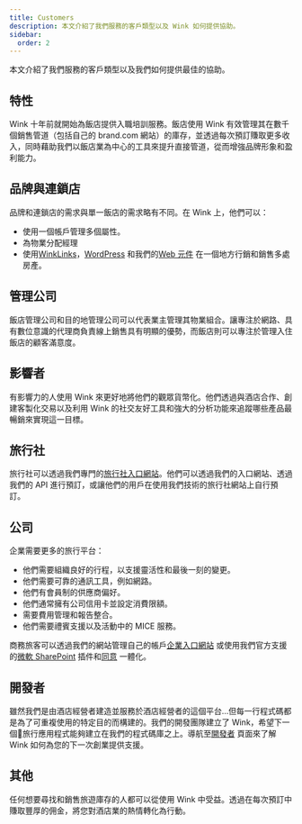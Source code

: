 ```yaml
---
title: Customers
description: 本文介紹了我們服務的客戶類型以及 Wink 如何提供協助。
sidebar:
  order: 2
---
```

本文介紹了我們服務的客戶類型以及我們如何提供最佳的協助。

## 特性

Wink 十年前就開始為飯店提供入職培訓服務。飯店使用 Wink 有效管理其在數千個銷售管道（包括自己的 brand.com 網站）的庫存，並透過每次預訂賺取更多收入，同時藉助我們以飯店業為中心的工具來提升直接管道，從而增強品牌形象和盈利能力。

## 品牌與連鎖店

品牌和連鎖店的需求與單一飯店的需求略有不同。在 Wink 上，他們可以：

* 使用一個帳戶管理多個屬性。
* 為物業分配經理
* 使用[WinkLinks](/link-manager/wink-links)，[WordPress](/developers/wordpress) 和我們的[Web 元件](/developers/web-components) 在一個地方行銷和銷售多處房產。

## 管理公司

飯店管理公司和目的地管理公司可以代表業主管理其物業組合。讓專注於網路、具有數位意識的代理商負責線上銷售具有明顯的優勢，而飯店則可以專注於管理入住飯店的顧客滿意度。

## 影響者

有影響力的人使用 Wink 來更好地將他們的觀眾貨幣化。他們透過與酒店合作、創建客製化交易以及利用 Wink 的社交友好工具和強大的分析功能來追蹤哪些產品最暢銷來實現這一目標。

## 旅行社

旅行社可以透過我們專門的[旅行社入口網站](https://agent.wink.travel)。他們可以透過我們的入口網站、透過我們的 API 進行預訂，或讓他們的用戶在使用我們技術的旅行社網站上自行預訂。

## 公司

企業需要更多的旅行平台：

* 他們需要組織良好的行程，以支援靈活性和最後一刻的變更。
* 他們需要可靠的通訊工具，例如網路。
* 他們有會員制的供應商偏好。
* 他們通常擁有公司信用卡並設定消費限額。
* 需要費用管理和報告整合。
* 他們需要禮賓支援以及活動中的 MICE 服務。

商務旅客可以透過我們的網站管理自己的帳戶[企業入口網站](/corporate/what-is-group) 或使用我們官方支援的[微軟 SharePoint](https://www.microsoft.com/en-us/microsoft-365/sharepoint/collaboration) 插件和[同意](https://www.concur.com/) 一體化。

## 開發者

雖然我們是由酒店經營者建造並服務於酒店經營者的這個平台...但每一行程式碼都是為了可重複使用的特定目的而構建的。我們的開發團隊建立了 Wink，希望下一個🦄旅行應用程式能夠建立在我們的程式碼庫之上。導航至[開發者](/developers/build-on-wink) 頁面來了解 Wink 如何為您的下一次創業提供支援。

## 其他

任何想要尋找和銷售旅遊庫存的人都可以從使用 Wink 中受益。透過在每次預訂中賺取豐厚的佣金，將您對酒店業的熱情轉化為行動。

